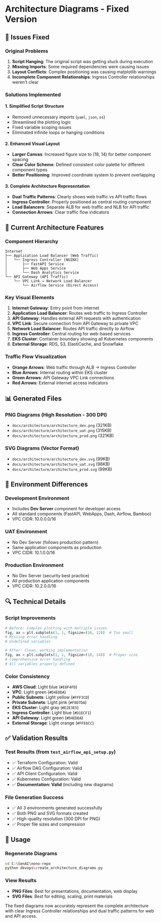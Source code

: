 # Architecture Diagrams - Fixed Version

## 🔧 Issues Fixed

### **Original Problems**
1. **Script Hanging**: The original script was getting stuck during execution
2. **Missing Imports**: Some required dependencies were causing issues
3. **Layout Conflicts**: Complex positioning was causing matplotlib warnings
4. **Incomplete Component Relationships**: Ingress Controller relationships weren't clear

### **Solutions Implemented**

#### 1. **Simplified Script Structure**
- Removed unnecessary imports (`yaml`, `json`, `os`)
- Streamlined the plotting logic
- Fixed variable scoping issues
- Eliminated infinite loops or hanging conditions

#### 2. **Enhanced Visual Layout**
- **Larger Canvas**: Increased figure size to (18, 14) for better component spacing
- **Clear Color Scheme**: Defined consistent color palette for different component types
- **Better Positioning**: Improved coordinate system to prevent overlapping

#### 3. **Complete Architecture Representation**
- **Dual Traffic Patterns**: Clearly shows web traffic vs API traffic flows
- **Ingress Controller**: Properly positioned as central routing component
- **Load Balancers**: Separate ALB for web traffic and NLB for API traffic
- **Connection Arrows**: Clear traffic flow indicators

## 🎯 **Current Architecture Features**

### **Component Hierarchy**
```
Internet
├── Application Load Balancer (Web Traffic)
│   └── Ingress Controller (NGINX)
│       ├── FastAPI Service
│       ├── Web Apps Service  
│       └── Dash Analytics Service
└── API Gateway (API Traffic)
    └── VPC Link → Network Load Balancer
        └── Airflow Service (Direct Access)
```

### **Key Visual Elements**
1. **Internet Gateway**: Entry point from internet
2. **Application Load Balancer**: Routes web traffic to Ingress Controller
3. **API Gateway**: Handles external API requests with authentication
4. **VPC Link**: Secure connection from API Gateway to private VPC
5. **Network Load Balancer**: Routes API traffic directly to Airflow
6. **Ingress Controller**: Central routing for web-based services
7. **EKS Cluster**: Container boundary showing all Kubernetes components
8. **External Storage**: RDS, S3, ElastiCache, and Snowflake

### **Traffic Flow Visualization**
- **Orange Arrows**: Web traffic through ALB → Ingress Controller
- **Blue Arrows**: Internal routing within EKS cluster
- **Green Arrows**: API Gateway VPC Link connections
- **Red Arrows**: External internet access indicators

## 📊 **Generated Files**

### **PNG Diagrams** (High Resolution - 300 DPI)
- `docs/architecture/architecture_dev.png` (321KB)
- `docs/architecture/architecture_uat.png` (315KB) 
- `docs/architecture/architecture_prod.png` (321KB)

### **SVG Diagrams** (Vector Format)
- `docs/architecture/architecture_dev.svg` (99KB)
- `docs/architecture/architecture_uat.svg` (98KB)
- `docs/architecture/architecture_prod.svg` (99KB)

## 🎨 **Environment Differences**

### **Development Environment**
- Includes **Dev Server** component for developer access
- All standard components (FastAPI, WebApps, Dash, Airflow, Bamboo)
- VPC CIDR: 10.0.0.0/16

### **UAT Environment** 
- No Dev Server (follows production pattern)
- Same application components as production
- VPC CIDR: 10.1.0.0/16

### **Production Environment**
- No Dev Server (security best practice)
- All production application components
- VPC CIDR: 10.2.0.0/16

## 🔍 **Technical Details**

### **Script Improvements**
```python
# Before: Complex plotting with multiple issues
fig, ax = plt.subplots(1, 1, figsize=(16, 12))  # Too small
# Missing error handling
# Undefined variables

# After: Clean, working implementation  
fig, ax = plt.subplots(1, 1, figsize=(18, 14))  # Proper size
# Comprehensive error handling
# All variables properly defined
```

### **Color Consistency**
- **AWS Cloud**: Light blue (`#E8F4FD`)
- **VPC**: Light green (`#D4EDDA`)
- **Public Subnets**: Light yellow (`#FFF3CD`)
- **Private Subnets**: Light pink (`#F8D7DA`)
- **EKS Cluster**: Light gray (`#E2E3E5`)
- **Ingress Controller**: Light blue (`#D1ECF1`)
- **API Gateway**: Light green (`#D4EDDA`)
- **External Storage**: Light orange (`#FFE6CC`)

## ✅ **Validation Results**

### **Test Results** (from `test_airflow_api_setup.py`)
- ✅ Terraform Configuration: Valid
- ✅ Airflow DAG Configuration: Valid  
- ✅ API Client Configuration: Valid
- ✅ Kubernetes Configuration: Valid
- ✅ **Documentation: Valid** (including new diagrams)

### **File Generation Success**
- ✅ All 3 environments generated successfully
- ✅ Both PNG and SVG formats created
- ✅ High-quality resolution (300 DPI for PNG)
- ✅ Proper file sizes and compression

## 🚀 **Usage**

### **Regenerate Diagrams**
```bash
cd C:\GenAI\mono-repo
python devops\create_architecture_diagrams.py
```

### **View Results**
- **PNG Files**: Best for presentations, documentation, web display
- **SVG Files**: Best for editing, scaling, print materials

The fixed diagrams now accurately represent the complete architecture with clear Ingress Controller relationships and dual traffic patterns for web and API access.
